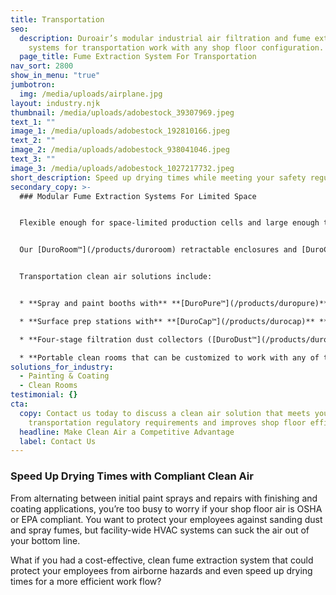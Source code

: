 ```yaml
---
title: Transportation
seo:
  description: Duroair’s modular industrial air filtration and fume extraction
    systems for transportation work with any shop floor configuration.
  page_title: Fume Extraction System For Transportation
nav_sort: 2800
show_in_menu: "true"
jumbotron:
  img: /media/uploads/airplane.jpg
layout: industry.njk
thumbnail: /media/uploads/adobestock_39307969.jpeg
text_1: ""
image_1: /media/uploads/adobestock_192810166.jpeg
text_2: ""
image_2: /media/uploads/adobestock_938041046.jpeg
text_3: ""
image_3: /media/uploads/adobestock_1027217732.jpeg
short_description: Speed up drying times while meeting your safety regulatory requirements.
secondary_copy: >-
  ### Modular Fume Extraction Systems For Limited Space


  Flexible enough for space-limited production cells and large enough to accommodate a transport trailer, bus, or rail car, Duroair’s modular industrial air filtration for transportation can be engineered to work with any shop floor configuration.


  Our [DuroRoom™](/products/duroroom) retractable enclosures and [DuroCap™](/products/durocap) vented or [DuroPure™](/products/duropure) non-vented, recirculating industrial air filtration systems bring safe, clean air to each work process without disrupting productivity. 


  Transportation clean air solutions include:


  * **Spray and paint booths with** **[DuroPure™](/products/duropure)** **non-vented filtration** that completely recycles air without the need to exhaust contaminants to the outside environment

  * **Surface prep stations with** **[DuroCap™](/products/durocap)** **vented air filtration** that filter out 99.4 percent of particulates and create a clean air envelope impervious to contamination from dust or dirty floors

  * **Four-stage filtration dust collectors ([DuroDust™](/products/durodust)) that go beyond OSHA compliance** to capture 100 percent of air particulates to 1.0 micron and 95 percent of particulates to 0.4 micron

  * **Portable clean rooms that can be customized to work with any of the above filtration systems** – each capable of retracting to less than 20 percent of its length
solutions_for_industry:
  - Painting & Coating
  - Clean Rooms
testimonial: {}
cta:
  copy: Contact us today to discuss a clean air solution that meets your
    transportation regulatory requirements and improves shop floor efficiency.
  headline: Make Clean Air a Competitive Advantage
  label: Contact Us
---
```

### Speed Up Drying Times with Compliant Clean Air

From alternating between initial paint sprays and repairs with finishing and coating applications, you’re too busy to worry if your shop floor air is OSHA or EPA compliant. You want to protect your employees against sanding dust and spray fumes, but facility-wide HVAC systems can suck the air out of your bottom line.

What if you had a cost-effective, clean fume extraction system that could protect your employees from airborne hazards and even speed up drying times for a more efficient work flow?